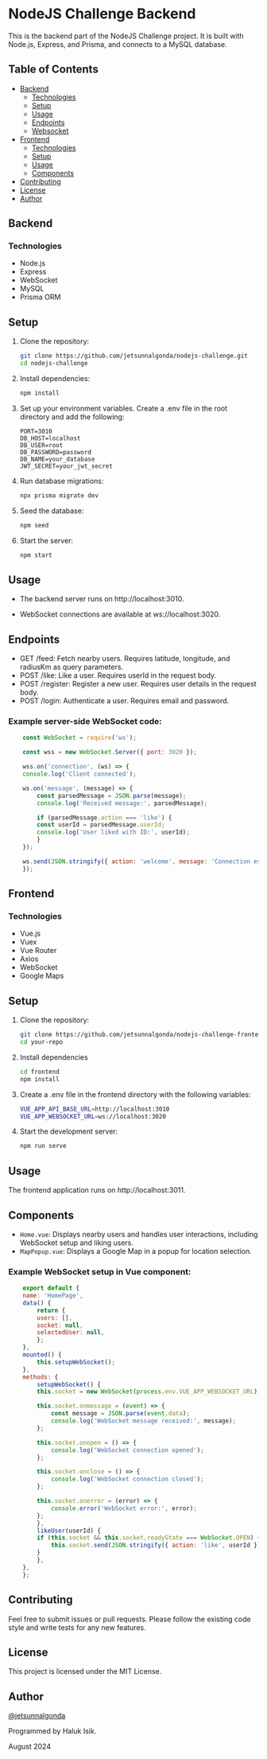 # NodeJS Challenge Backend

This is the backend part of the NodeJS Challenge project. It is built with Node.js, Express, and Prisma, and connects to a MySQL database.

## Table of Contents

- [Backend](#backend)
    - [Technologies](#technologies)
    - [Setup](#setup)
    - [Usage](#usage)
    - [Endpoints](#endpoints)
    - [Websocket](#websocket)
- [Frontend](#frontend)
    - [Technologies](#technologies)
    - [Setup](#setup)
    - [Usage](#usage)
    - [Components](#components)
- [Contributing](#contributing)
- [License](#license)
- [Author](#author)


## Backend
### Technologies
- Node.js
- Express
- WebSocket
- MySQL
- Prisma ORM

## Setup

1. Clone the repository:
   ```bash
   git clone https://github.com/jetsunnalgonda/nodejs-challenge.git
   cd nodejs-challenge
    ```

2. Install dependencies:
   ```bash
   npm install
    ```
3. Set up your environment variables. Create a .env file in the root directory and add the following:
   ```env
   PORT=3010
   DB_HOST=localhost
   DB_USER=root
   DB_PASSWORD=password
   DB_NAME=your_database
   JWT_SECRET=your_jwt_secret
    ```
4. Run database migrations:
    ```bash
    npx prisma migrate dev
    ```
5. Seed the database:
    ```bash
    npm seed
    ```
6. Start the server:
    ```bash
    npm start
    ```
## Usage

- The backend server runs on http://localhost:3010.

- WebSocket connections are available at ws://localhost:3020.

## Endpoints
- GET /feed: Fetch nearby users. Requires latitude, longitude, and radiusKm as query parameters.
- POST /like: Like a user. Requires userId in the request body.
- POST /register: Register a new user. Requires user details in the request body.
- POST /login: Authenticate a user. Requires email and password.

### Example server-side WebSocket code:
```javascript
    const WebSocket = require('ws');

    const wss = new WebSocket.Server({ port: 3020 });

    wss.on('connection', (ws) => {
    console.log('Client connected');

    ws.on('message', (message) => {
        const parsedMessage = JSON.parse(message);
        console.log('Received message:', parsedMessage);

        if (parsedMessage.action === 'like') {
        const userId = parsedMessage.userId;
        console.log('User liked with ID:', userId);
        }
    });

    ws.send(JSON.stringify({ action: 'welcome', message: 'Connection established' }));
    });
```

## Frontend
### Technologies
- Vue.js
- Vuex
- Vue Router
- Axios
- WebSocket
- Google Maps

## Setup

1. Clone the repository:
   ```bash
   git clone https://github.com/jetsunnalgonda/nodejs-challenge-frontend.git
   cd your-repo
2. Install dependencies
    ```bash
    cd frontend
    npm install
3. Create a .env file in the frontend directory with the following variables:
    ```bash
    VUE_APP_API_BASE_URL=http://localhost:3010
    VUE_APP_WEBSOCKET_URL=ws://localhost:3020
4. Start the development server:
    ```bash
    npm run serve
## Usage 
The frontend application runs on http://localhost:3011.

## Components
- `Home.vue`: Displays nearby users and handles user interactions, including WebSocket setup and liking users.
- `MapPopup.vue`: Displays a Google Map in a popup for location selection.

### Example WebSocket setup in Vue component:
```javascript
    export default {
    name: 'HomePage',
    data() {
        return {
        users: [],
        socket: null,
        selectedUser: null,
        };
    },
    mounted() {
        this.setupWebSocket();
    },
    methods: {
        setupWebSocket() {
        this.socket = new WebSocket(process.env.VUE_APP_WEBSOCKET_URL);

        this.socket.onmessage = (event) => {
            const message = JSON.parse(event.data);
            console.log('WebSocket message received:', message);
        };

        this.socket.onopen = () => {
            console.log('WebSocket connection opened');
        };

        this.socket.onclose = () => {
            console.log('WebSocket connection closed');
        };

        this.socket.onerror = (error) => {
            console.error('WebSocket error:', error);
        };
        },
        likeUser(userId) {
        if (this.socket && this.socket.readyState === WebSocket.OPEN) {
            this.socket.send(JSON.stringify({ action: 'like', userId }));
        }
        },
    },
    };
```

## Contributing
Feel free to submit issues or pull requests. Please follow the existing code style and write tests for any new features.

## License
This project is licensed under the MIT License.

## Author

[@jetsunnalgonda](https://www.github.com/jetsunnalgonda)

Programmed by Haluk Isik.

August 2024

